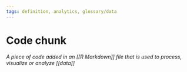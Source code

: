 ```yaml
---
tags: definition, analytics, glossary/data
---
```

#  Code chunk
*A piece of code added in an [[R Markdown]] file that is used to process, visualize or analyze [[data]]*